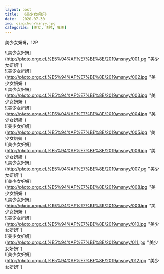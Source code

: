 ```yaml
---
layout: post
title:  《美少女妍妍》
date:   2020-07-30
img: qingchun/msnyy.jpg
categories: [美女, 清纯, 唯美]
---
```


美少女妍妍，12P

![美少女妍妍](http://photo.orgx.cf/%E5%94%AF%E7%BE%8E/2019/msnyy/001.jpg ''美少女妍妍'') <br>
![美少女妍妍](http://photo.orgx.cf/%E5%94%AF%E7%BE%8E/2019/msnyy/002.jpg ''美少女妍妍'') <br>
![美少女妍妍](http://photo.orgx.cf/%E5%94%AF%E7%BE%8E/2019/msnyy/003.jpg ''美少女妍妍'') <br>
![美少女妍妍](http://photo.orgx.cf/%E5%94%AF%E7%BE%8E/2019/msnyy/004.jpg ''美少女妍妍'') <br>
![美少女妍妍](http://photo.orgx.cf/%E5%94%AF%E7%BE%8E/2019/msnyy/005.jpg ''美少女妍妍'') <br>
![美少女妍妍](http://photo.orgx.cf/%E5%94%AF%E7%BE%8E/2019/msnyy/006.jpg ''美少女妍妍'') <br>
![美少女妍妍](http://photo.orgx.cf/%E5%94%AF%E7%BE%8E/2019/msnyy/007.jpg ''美少女妍妍'') <br>
![美少女妍妍](http://photo.orgx.cf/%E5%94%AF%E7%BE%8E/2019/msnyy/008.jpg ''美少女妍妍'') <br>
![美少女妍妍](http://photo.orgx.cf/%E5%94%AF%E7%BE%8E/2019/msnyy/009.jpg ''美少女妍妍'') <br>
![美少女妍妍](http://photo.orgx.cf/%E5%94%AF%E7%BE%8E/2019/msnyy/010.jpg ''美少女妍妍'') <br>
![美少女妍妍](http://photo.orgx.cf/%E5%94%AF%E7%BE%8E/2019/msnyy/011.jpg ''美少女妍妍'') <br>
![美少女妍妍](http://photo.orgx.cf/%E5%94%AF%E7%BE%8E/2019/msnyy/012.jpg ''美少女妍妍'') <br>
